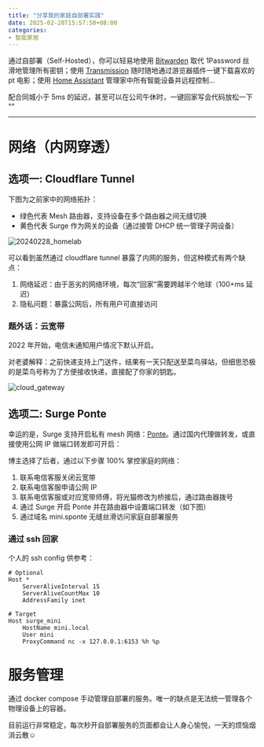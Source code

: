 ```yaml
---
title: "分享我的家庭自部署实践"
date: 2025-02-28T15:57:50+08:00
categories:
- 智能家居
---
```


通过自部署（Self-Hosted），你可以轻易地使用 [Bitwarden](https://bitwarden.com/) 取代 1Password 丝滑地管理所有密钥；使用 [Transmission](https://transmissionbt.com/) 随时随地通过游览器插件一键下载喜欢的 pt 电影；使用 [Home Assistant](https://www.home-assistant.io/) 管理家中所有智能设备并远程控制...

配合同城小于 5ms 的延迟，甚至可以在公司午休时，一键回家写会代码放松一下 ^^

---

# 网络（内网穿透）

## 选项一: Cloudflare Tunnel

下图为之前家中的网络拓扑：

- 绿色代表 Mesh 路由器，支持设备在多个路由器之间无缝切换
- 黄色代表 Surge 作为网关的设备（通过接管 DHCP 统一管理子网设备）

![20240228_homelab](/images/blog/global/20240228_homelab.svg)

可以看到虽然通过 cloudflare tunnel 暴露了内网的服务，但这种模式有两个缺点：
1. 网络延迟：由于恶劣的网络环境，每次“回家”需要跨越半个地球（100+ms 延迟）
2. 隐私问题：暴露公网后，所有用户可直接访问

### 题外话：云宽带

2022 年开始，电信未通知用户情况下默认开启。

对老婆解释：之前快递支持上门送件，结果有一天只配送至菜鸟驿站，但细思恐极的是菜鸟号称为了方便接收快递，直接配了你家的钥匙。

![cloud_gateway](/images/blog/global/cloud_gateway.svg)


## 选项二: Surge Ponte

幸运的是，Surge 支持开启私有 mesh 网络：[Ponte](https://kb.nssurge.com/surge-knowledge-base/zh/guidelines/ponte)。通过国内代理做转发，或直接使用公网 IP 做端口转发即可开启：

博主选择了后者，通过以下步骤 100% 掌控家庭的网络：

1. 联系电信客服关闭云宽带
2. 联系电信客服申请公网 IP
3. 联系电信客服或对应宽带师傅，将光猫修改为桥接后，通过路由器拨号
4. 通过 Surge 开启 Ponte 并在路由器中设置端口转发（如下图）
5. 通过域名 mini.sponte 无缝丝滑访问家庭自部署服务

### 通过 ssh 回家

个人的 ssh config 供参考：
```shell
# Optional
Host *
    ServerAliveInterval 15
    ServerAliveCountMax 10
    AddressFamily inet

# Target
Host surge_mini
    HostName mini.local
    User mini
    ProxyCommand nc -x 127.0.0.1:6153 %h %p 
```

# 服务管理

通过 docker compose 手动管理自部署的服务。唯一的缺点是无法统一管理各个物理设备上的容器。

目前运行非常稳定，每次秒开自部署服务的页面都会让人身心愉悦，一天的烦恼烟消云散☺️